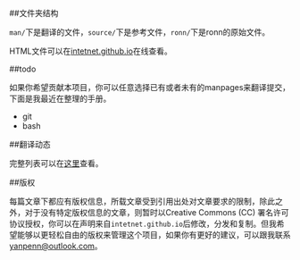 ##文件夹结构

`man/`下是翻译的文件，`source/`下是参考文件，`ronn/`下是ronn的原始文件。

HTML文件可以在[intetnet.github.io](http://intetnet.github.io)在线查看。

##todo

如果你希望贡献本项目，你可以任意选择已有或者未有的manpages来翻译提交，下面是我最近在整理的手册。

* git
* bash

##翻译动态

完整列表可以在[这里](http://intetnet.github.io/list.html)查看。

##版权

每篇文章下都应有版权信息，所载文章受到引用出处对文章要求的限制，除此之外，对于没有特定版权信息的文章，则暂时以Creative Commons (CC) 署名许可协议授权，你可以在声明来自`intetnet.github.io`后修改，分发和复制。但我希望能够以更轻松自由的版权来管理这个项目，如果你有更好的建议，可以跟我联系 <yanpenn@outlook.com>。
